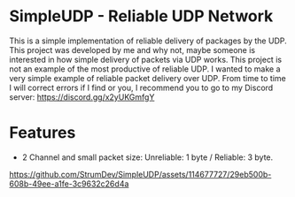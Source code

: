 # SimpleUDP - Reliable UDP Network
This is a simple implementation of reliable delivery of packages by the UDP.
This project was developed by me and why not, maybe someone is interested in how simple delivery of packets via UDP works.
This project is not an example of the most productive of reliable UDP.
I wanted to make a very simple example of reliable packet delivery over UDP.
From time to time I will correct errors if I find or you, I recommend you to go to my Discord server: https://discord.gg/x2yUKGmfgY

# Features
* 2 Channel and small packet size: Unreliable: 1 byte / Reliable: 3 byte.

https://github.com/StrumDev/SimpleUDP/assets/114677727/29eb500b-608b-49ee-a1fe-3c9632c26d4a
